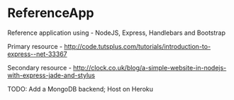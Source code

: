 ReferenceApp
============

Reference application using - NodeJS, Express, Handlebars and Bootstrap


Primary resource - http://code.tutsplus.com/tutorials/introduction-to-express--net-33367

Secondary resource - http://clock.co.uk/blog/a-simple-website-in-nodejs-with-express-jade-and-stylus



TODO: 
Add a MongoDB backend; Host on Heroku
